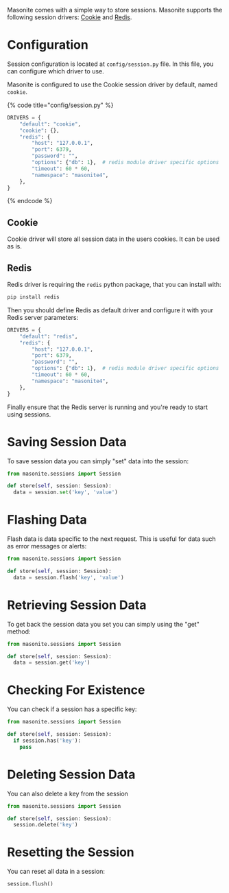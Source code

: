 Masonite comes with a simple way to store sessions. Masonite supports the following session drivers: [Cookie](#cookie) and [Redis](#redis).

# Configuration

Session configuration is located at `config/session.py` file. In this file, you can configure which driver
to use.

Masonite is configured to use the Cookie session driver by default, named `cookie`.

{% code title="config/session.py" %}
```python
DRIVERS = {
    "default": "cookie",
    "cookie": {},
    "redis": {
        "host": "127.0.0.1",
        "port": 6379,
        "password": "",
        "options": {"db": 1},  # redis module driver specific options
        "timeout": 60 * 60,
        "namespace": "masonite4",
    },
}
```
{% endcode %}

## Cookie

Cookie driver will store all session data in the users cookies. It can be used as is.

## Redis

Redis driver is requiring the `redis` python package, that you can install with:
```bash
pip install redis
```

Then you should define Redis as default driver and configure it with your Redis server parameters:
```python
DRIVERS = {
    "default": "redis",
    "redis": {
        "host": "127.0.0.1",
        "port": 6379,
        "password": "",
        "options": {"db": 1},  # redis module driver specific options
        "timeout": 60 * 60,
        "namespace": "masonite4",
    },
}
```

Finally ensure that the Redis server is running and you're ready to start using sessions.

# Saving Session Data

To save session data you can simply "set" data into the session:

```python
from masonite.sessions import Session

def store(self, session: Session):
  data = session.set('key', 'value')
```

# Flashing Data

Flash data is data specific to the next request. This is useful for data such as error messages or alerts:

```python
from masonite.sessions import Session

def store(self, session: Session):
  data = session.flash('key', 'value')
```

# Retrieving Session Data

To get back the session data you set you can simply using the "get" method:

```python
from masonite.sessions import Session

def store(self, session: Session):
  data = session.get('key')
```

# Checking For Existence

You can check if a session has a specific key:

```python
from masonite.sessions import Session

def store(self, session: Session):
  if session.has('key'):
    pass
```

# Deleting Session Data

You can also delete a key from the session

```python
from masonite.sessions import Session

def store(self, session: Session):
  session.delete('key')
```

# Resetting the Session

You can reset all data in a session:

```python
session.flush()
```
